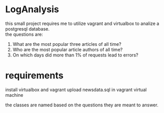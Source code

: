 # LogAnalysis

this small project requires me to utilize vagrant and virtualbox to analize a postgresql database.  
the questions are:
 1) What are the most popular three articles of all time?
 2) Who are the most popular article authors of all time?
 3) On which days did more than 1% of requests lead to errors?

# requirements
install virtualbox and vagrant 
upload newsdata.sql in vagrant virtual machine

the classes are named based on the questions they are meant to answer.  
